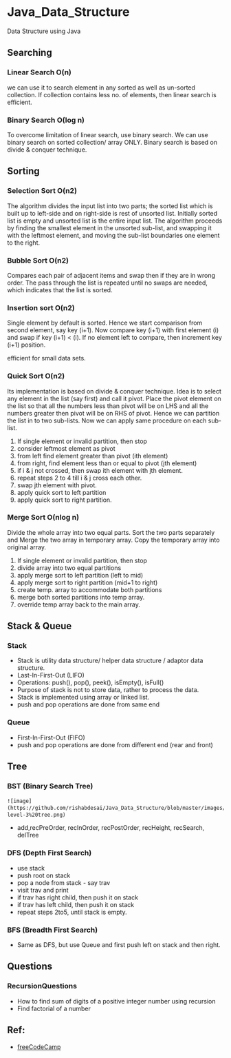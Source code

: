 # Java_Data_Structure
Data Structure using Java


## Searching

### Linear Search  O(n)

we can use it to search element in any sorted as well as un-sorted collection.
If collection contains less no. of elements, then linear search is efficient.

### Binary Search  O(log n)

To overcome limitation of linear search, use binary search.
We can use binary search on sorted collection/ array ONLY.
Binary search is based on divide & conquer technique.

## Sorting

### Selection Sort  O(n2)

The algorithm divides the input list into two parts; the sorted list which is built up to left-side and on right-side is rest of unsorted list. Initially sorted list is empty and unsorted list is the entire input list.
The algorithm proceeds by finding the smallest element in the unsorted sub-list, and swapping it with the leftmost element, and moving the sub-list boundaries one element to the right.

### Bubble Sort  O(n2)

Compares each pair of adjacent items and swap then if they are in wrong order.
The pass through the list is repeated until no swaps are needed, which indicates that the list is sorted.

### Insertion sort  O(n2)

Single element by default is sorted.
Hence we start comparison from second element, say key (i+1).
Now compare key (i+1) with first element (i) and swap if key (i+1) < (i).
If no element left to compare, then increment key (i+1) position.

efficient for small data sets.

### Quick Sort  O(n2)

Its implementation is based on divide & conquer technique.
Idea is to select any element in the list (say first) and call it pivot. Place the pivot element on the list so that all the numbers less than pivot will be on LHS and all the numbers greater then pivot will be on RHS of pivot. Hence we can partition the list in to two sub-lists. Now we can apply same procedure on each sub-list.

1. If single element or invalid partition, then stop
2. consider leftmost element as pivot
3. from left find element greater than pivot (ith element)
4. from right, find element less than or equal to pivot (jth element)
5. if i & j not crossed, then swap ith element with jth element.
6. repeat steps 2 to 4 till i & j cross each other.
7. swap jth element with pivot.
8. apply quick sort to left partition
9. apply quick sort to right partition.

### Merge Sort  O(nlog n)

Divide the whole array into two equal parts. Sort the two parts separately and Merge the two array in temporary array. Copy the temporary array into original array.

1. If single element or invalid partition, then stop
2. divide array into two equal partitions
3. apply merge sort to left partition (left to mid)
4. apply merge sort to right partition (mid+1 to right)
5. create temp. array to accommodate both partitions
6. merge both sorted partitions into temp array.
7. override temp array back to the main array.

## Stack & Queue

### Stack

- Stack is utility data structure/ helper data structure / adaptor data structure.
- Last-In-First-Out (LIFO)
- Operations: push(), pop(), peek(), isEmpty(), isFull()
- Purpose of stack is not to store data, rather to process the data. 
- Stack is implemented using array or linked list.
- push and pop operations are done from same end

### Queue 

- First-In-First-Out (FIFO)
- push and pop operations are done from different end (rear and front)

## Tree

### BST (Binary Search Tree)
	![image](https://github.com/rishabdesai/Java_Data_Structure/blob/master/images/Tree-level-3%20tree.png)

- add,recPreOrder, recInOrder, recPostOrder, recHeight, recSearch, delTree  

### DFS (Depth First Search)

- use stack<Node>
- push root on stack
- pop a node from stack  - say trav
- visit trav and print
- if trav has right child, then push it on stack
- if trav has left child, then push it on stack
- repeat steps 2to5, until stack is empty. 

### BFS (Breadth First Search)

- Same as DFS, but use Queue and first push left on stack and then right.


## Questions

### RecursionQuestions

- How to find sum of digits of a positive integer number using recursion
- Find factorial of a number


## Ref:

- [freeCodeCamp](https://www.youtube.com/watch?v=IJDJ0kBx2LM)
